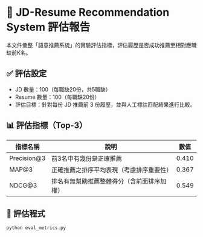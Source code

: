 # 📐 JD-Resume Recommendation System 評估報告

本文件彙整「語意推薦系統」的實驗評估指標，評估履歷是否成功推薦至相對應職缺前K名。

## ✅ 評估設定

- JD 數量：100（每職缺20份，共5職缺）
- Resume 數量：100（每職缺20份）
- 評估目標：針對每份 JD 推薦前 3 份履歷，並與人工標註匹配結果進行比較。

## 📊 評估指標（Top-3）

| 指標名稱   | 說明                                       | 數值   |
|------------|-------------------------------------------|--------|
| Precision@3| 前3名中有幾份是正確推薦                     | 0.410  |
| MAP@3      | 正確推薦之排序平均表現（考慮排序重要性）     | 0.367  |
| NDCG@3     | 排名有無幫助推薦整體得分（含前面排序加權）   | 0.549  |

## 📌 評估程式

```bash
python eval_metrics.py
